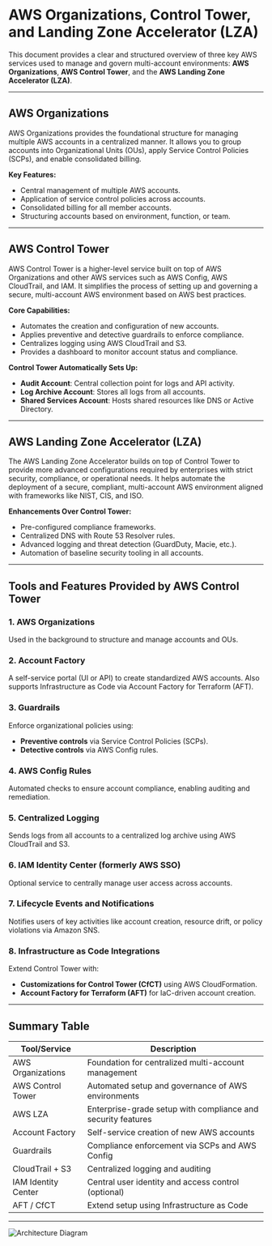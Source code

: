 # AWS Organizations, Control Tower, and Landing Zone Accelerator (LZA)

This document provides a clear and structured overview of three key AWS services used to manage and govern multi-account environments: **AWS Organizations**, **AWS Control Tower**, and the **AWS Landing Zone Accelerator (LZA)**.

---

## AWS Organizations

AWS Organizations provides the foundational structure for managing multiple AWS accounts in a centralized manner. It allows you to group accounts into Organizational Units (OUs), apply Service Control Policies (SCPs), and enable consolidated billing.

**Key Features:**
- Central management of multiple AWS accounts.
- Application of service control policies across accounts.
- Consolidated billing for all member accounts.
- Structuring accounts based on environment, function, or team.

---

## AWS Control Tower

AWS Control Tower is a higher-level service built on top of AWS Organizations and other AWS services such as AWS Config, AWS CloudTrail, and IAM. It simplifies the process of setting up and governing a secure, multi-account AWS environment based on AWS best practices.

**Core Capabilities:**
- Automates the creation and configuration of new accounts.
- Applies preventive and detective guardrails to enforce compliance.
- Centralizes logging using AWS CloudTrail and S3.
- Provides a dashboard to monitor account status and compliance.

**Control Tower Automatically Sets Up:**
- **Audit Account**: Central collection point for logs and API activity.
- **Log Archive Account**: Stores all logs from all accounts.
- **Shared Services Account**: Hosts shared resources like DNS or Active Directory.

---

## AWS Landing Zone Accelerator (LZA)

The AWS Landing Zone Accelerator builds on top of Control Tower to provide more advanced configurations required by enterprises with strict security, compliance, or operational needs. It helps automate the deployment of a secure, compliant, multi-account AWS environment aligned with frameworks like NIST, CIS, and ISO.

**Enhancements Over Control Tower:**
- Pre-configured compliance frameworks.
- Centralized DNS with Route 53 Resolver rules.
- Advanced logging and threat detection (GuardDuty, Macie, etc.).
- Automation of baseline security tooling in all accounts.

---

## Tools and Features Provided by AWS Control Tower

### 1. AWS Organizations
Used in the background to structure and manage accounts and OUs.

### 2. Account Factory
A self-service portal (UI or API) to create standardized AWS accounts. Also supports Infrastructure as Code via Account Factory for Terraform (AFT).

### 3. Guardrails
Enforce organizational policies using:
- **Preventive controls** via Service Control Policies (SCPs).
- **Detective controls** via AWS Config rules.

### 4. AWS Config Rules
Automated checks to ensure account compliance, enabling auditing and remediation.

### 5. Centralized Logging
Sends logs from all accounts to a centralized log archive using AWS CloudTrail and S3.

### 6. IAM Identity Center (formerly AWS SSO)
Optional service to centrally manage user access across accounts.

### 7. Lifecycle Events and Notifications
Notifies users of key activities like account creation, resource drift, or policy violations via Amazon SNS.

### 8. Infrastructure as Code Integrations
Extend Control Tower with:
- **Customizations for Control Tower (CfCT)** using AWS CloudFormation.
- **Account Factory for Terraform (AFT)** for IaC-driven account creation.

---

## Summary Table

| Tool/Service           | Description                                                  |
|------------------------|--------------------------------------------------------------|
| AWS Organizations      | Foundation for centralized multi-account management          |
| AWS Control Tower      | Automated setup and governance of AWS environments           |
| AWS LZA                | Enterprise-grade setup with compliance and security features |
| Account Factory        | Self-service creation of new AWS accounts                    |
| Guardrails             | Compliance enforcement via SCPs and AWS Config               |
| CloudTrail + S3        | Centralized logging and auditing                             |
| IAM Identity Center    | Central user identity and access control (optional)          |
| AFT / CfCT             | Extend setup using Infrastructure as Code                    |

---

![Architecture Diagram](https://github.com/user-attachments/assets/013854d9-b9dd-4d42-b5b1-909d83783739)
